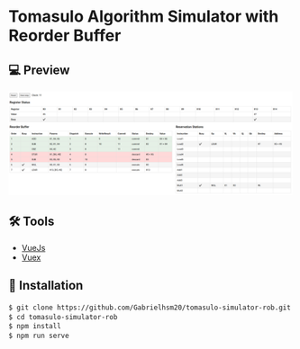 # Tomasulo Algorithm Simulator with Reorder Buffer

## 💻 Preview
<div align="center">
  <img src="./.github/preview.png">
</div>

## 🛠 Tools

- [VueJs](https://vuejs.org/)
- [Vuex](https://vuex.vuejs.org/)

## 🚀 Installation
```bash
$ git clone https://github.com/Gabrielhsm20/tomasulo-simulator-rob.git
$ cd tomasulo-simulator-rob
$ npm install
$ npm run serve
```